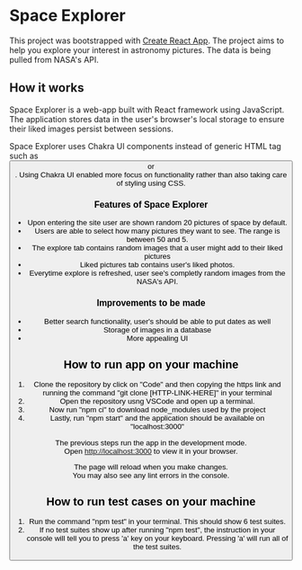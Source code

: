 # Space Explorer

This project was bootstrapped with [Create React App](https://github.com/facebook/create-react-app). The project aims to help you explore your interest in astronomy pictures. The data is being pulled from NASA's API. 

## How it works

Space Explorer is a web-app built with React framework using JavaScript. The application stores data in the user's browser's local storage to ensure their liked images persist between sessions. 

Space Explorer uses Chakra UI components instead of generic HTML tag such as <button> or <div>. Using Chakra UI enabled more focus on functionality rather than also taking care of styling using CSS.

### Features of Space Explorer

* Upon entering the site user are shown random 20 pictures of space by default. 
* Users are able to select how many pictures they want to see. The range is between 50 and 5.
* The explore tab contains random images that a user might add to their liked pictures
* Liked pictures tab contains user's liked photos.
* Everytime explore is refreshed, user see's completly random images from the NASA's API.

### Improvements to be made

* Better search functionality, user's should be able to put dates as well
* Storage of images in a database
* More appealing UI

## How to run app on your machine

1) Clone the repository by click on "Code" and then copying the https link and running the command "git clone [HTTP-LINK-HERE]" in your terminal
2) Open the repository usng VSCode and open up a terminal.
3) Now run "npm ci" to download node_modules used by the project
4) Lastly, run "npm start" and the application should be available on "localhost:3000"

The previous steps run the app in the development mode.\
Open [http://localhost:3000](http://localhost:3000) to view it in your browser.

The page will reload when you make changes.\
You may also see any lint errors in the console.

## How to run test cases on your machine

1) Run the command "npm test" in your terminal. This should show 6 test suites.
2) If no test suites show up after running "npm test", the instruction in your console will tell you to press 'a' key on your keyboard. Pressing 'a' will run all of the test suites.
